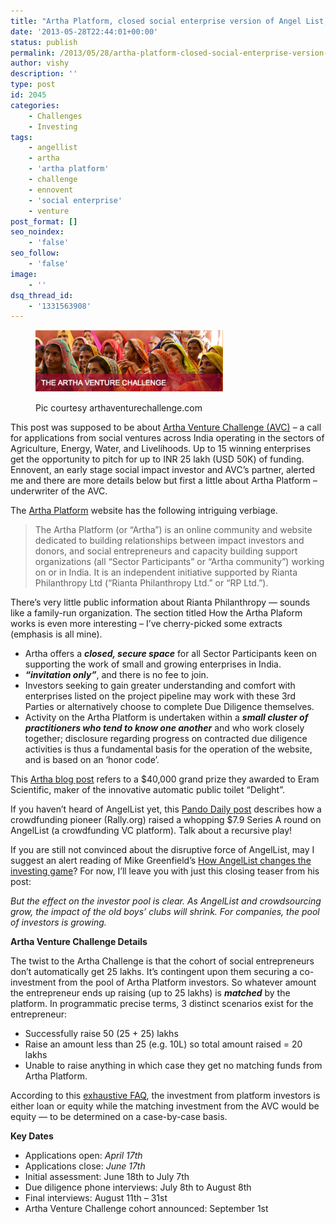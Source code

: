 ```yaml
---
title: "Artha Platform, closed social enterprise version of Angel List, announces Challenge"
date: '2013-05-28T22:44:01+00:00'
status: publish
permalink: /2013/05/28/artha-platform-closed-social-enterprise-version-angel-list-challenge
author: vishy
description: ''
type: post
id: 2045
categories:
    - Challenges
    - Investing
tags:
    - angellist
    - artha
    - 'artha platform'
    - challenge
    - ennovent
    - 'social enterprise'
    - venture
post_format: []
seo_noindex:
    - 'false'
seo_follow:
    - 'false'
image:
    - ''
dsq_thread_id:
    - '1331563908'
---
```

<figure aria-describedby="caption-attachment-2057" class="wp-caption alignleft" id="attachment_2057" style="width: 300px">

[![Pic courtesy arthaventurechallenge.com](../../../../uploads/2013/05/artha_venture_challenge.png)](../../../../uploads/2013/05/artha_venture_challenge.png)<figcaption class="wp-caption-text" id="caption-attachment-2057">Pic courtesy arthaventurechallenge.com</figcaption></figure>

This post was supposed to be about [Artha Venture Challenge (AVC)](http://www.arthaventurechallenge.com/aboutus/) – a call for applications from social ventures across India operating in the sectors of Agriculture, Energy, Water, and Livelihoods. Up to 15 winning enterprises get the opportunity to pitch for up to INR 25 lakh (USD 50K) of funding. Ennovent, an early stage social impact investor and AVC’s partner, alerted me and there are more details below but first a little about Artha Platform – underwriter of the AVC.

The [Artha Platform](http://www.arthaplatform.com/content/about/) website has the following intriguing verbiage.

> The Artha Platform (or “Artha”) is an online community and website dedicated to building relationships between impact investors and donors, and social entrepreneurs and capacity building support organizations (all “Sector Participants” or “Artha community”) working on or in India. It is an independent initiative supported by Rianta Philanthropy Ltd (“Rianta Philanthropy Ltd.” or “RP Ltd.”).

There’s very little public information about Rianta Philanthropy — sounds like a family-run organization. The section titled How the Artha Plaform works is even more interesting – I’ve cherry-picked some extracts (emphasis is all mine).

- Artha offers a ***closed, secure space*** for all Sector Participants keen on supporting the work of small and growing enterprises in India.
- ***“invitation only”***, and there is no fee to join.
- Investors seeking to gain greater understanding and comfort with enterprises listed on the project pipeline may work with these 3rd Parties or alternatively choose to complete Due Diligence themselves.
- Activity on the Artha Platform is undertaken within a ***small cluster of practitioners who tend to know one another*** and who work closely together; disclosure regarding progress on contracted due diligence activities is thus a fundamental basis for the operation of the website, and is based on an ‘honor code’.

This [Artha blog post](http://www.arthaplatform.com/blogarticle/20/) refers to a $40,000 grand prize they awarded to Eram Scientific, maker of the innovative automatic public toilet “Delight”.

If you haven’t heard of AngelList yet, this [Pando Daily post](http://pandodaily.com/2012/06/27/take-that-crowdfunding-cynics-rally-raises-largest-angellist-deal-ever/) describes how a crowdfunding pioneer (Rally.org) raised a whopping $7.9 Series A round on AngelList (a crowdfunding VC platform). Talk about a recursive play!

If you are still not convinced about the disruptive force of AngelList, may I suggest an alert reading of Mike Greenfield’s [How AngelList changes the investing game](http://numeratechoir.com/how-angellist-quantitatively-changes-the-investing-game/)? For now, I’ll leave you with just this closing teaser from his post:

*But the effect on the investor pool is clear. As AngelList and crowdsourcing grow, the impact of the old boys’ clubs will shrink. For companies, the pool of investors is growing.*

**Artha Venture Challenge Details**

The twist to the Artha Challenge is that the cohort of social entrepreneurs don’t automatically get 25 lakhs. It’s contingent upon them securing a co-investment from the pool of Artha Platform investors. So whatever amount the entrepreneur ends up raising (up to 25 lakhs) is ***matched*** by the platform. In programmatic precise terms, 3 distinct scenarios exist for the entrepreneur:

- Successfully raise 50 (25 + 25) lakhs
- Raise an amount less than 25 (e.g. 10L) so total amount raised = 20 lakhs
- Unable to raise anything in which case they get no matching funds from Artha Platform.

According to this [exhaustive FAQ](http://www.arthaventurechallenge.com/faq/), the investment from platform investors is either loan or equity while the matching investment from the AVC would be equity — to be determined on a case-by-case basis.

**Key Dates**

- Applications open: *April 17th*
- Applications close: *June 17th*
- Initial assessment: June 18th to July 7th
- Due diligence phone interviews: July 8th to August 8th
- Final interviews: August 11th – 31st
- Artha Venture Challenge cohort announced: September 1st